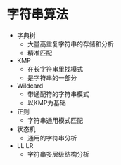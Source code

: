 # 字符串算法

* 字典树
  * 大量高重复字符串的存储和分析
  * 精准匹配
* KMP
  * 在长字符串里找模式
  * 是字符串的一部分
* Wildcard
  * 带通配符的字符串模式
  * 以KMP为基础
* 正则
  * 字符串通用模式匹配
* 状态机
  * 通用的字符串分析
* LL LR
  * 字符串多层级结构分析